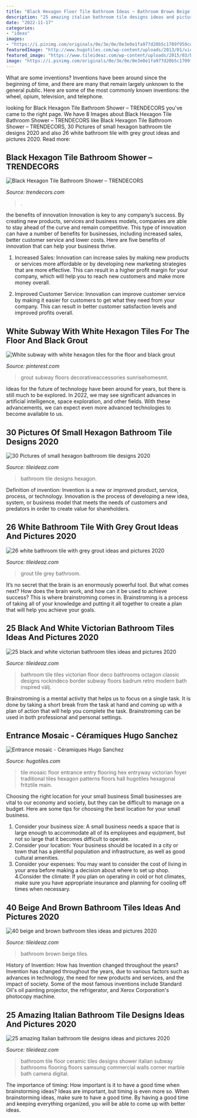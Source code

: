 ```yaml
---
title: "Black Hexagon Floor Tile Bathroom Ideas ~ Bathroom Brown Beige Tiles"
description: "25 amazing italian bathroom tile designs ideas and pictures 2020"
date: "2022-11-17"
categories:
- "ideas"
images:
- "https://i.pinimg.com/originals/0e/3e/0e/0e3e0e1fa977d20b5c1709f959cdbaff.jpg"
featuredImage: "http://www.hugotiles.com/wp-content/uploads/2013/01/victorian-style-entance-floor.jpg"
featured_image: "https://www.tileideaz.com/wp-content/uploads/2015/03/beige_and_brown_bathroom_tiles_2.jpg"
image: "https://i.pinimg.com/originals/0e/3e/0e/0e3e0e1fa977d20b5c1709f959cdbaff.jpg"
---
```



What are some inventions?
Inventions have been around since the beginning of time, and there are many that remain largely unknown to the general public. Here are some of the most commonly known inventions: the wheel, opium, television, and telephone.

	

		
looking for Black Hexagon Tile Bathroom Shower – TRENDECORS you've came to the right page. We have 8 Images about Black Hexagon Tile Bathroom Shower – TRENDECORS like Black Hexagon Tile Bathroom Shower – TRENDECORS, 30 Pictures of small hexagon bathroom tile designs 2020 and also 26 white bathroom tile with grey grout ideas and pictures 2020. Read more:
		
    
## Black Hexagon Tile Bathroom Shower – TRENDECORS

<img loading=lazy src="https://i.pinimg.com/originals/0e/3e/0e/0e3e0e1fa977d20b5c1709f959cdbaff.jpg" onerror="this.onerror=null;this.src='https://tse2.mm.bing.net/th?id=OIP.1d2A-sOU_sHJgMa_fFn1kwDLEy&amp;pid=15.1';" alt="Black Hexagon Tile Bathroom Shower – TRENDECORS">

_Source: trendecors.com_

>. 

	

the benefits of innovation
Innovation is key to any company’s success. By creating new products, services and business models, companies are able to stay ahead of the curve and remain competitive. This type of innovation can have a number of benefits for businesses, including increased sales, better customer service and lower costs. Here are five benefits of innovation that can help your business thrive.
1. Increased Sales: Innovation can increase sales by making new products or services more affordable or by developing new marketing strategies that are more effective. This can result in a higher profit margin for your company, which will help you to reach new customers and make more money overall.

2. Improved Customer Service: Innovation can improve customer service by making it easier for customers to get what they need from your company. This can result in better customer satisfaction levels and improved profits overall.


    
## White Subway With White Hexagon Tiles For The Floor And Black Grout

<img loading=lazy src="https://i.pinimg.com/736x/af/71/7f/af717fee051510c420cf776fc84add07.jpg" onerror="this.onerror=null;this.src='https://tse3.mm.bing.net/th?id=OIP._9_Jo14K03i0Nup9d3nbiQHaJ3&amp;pid=15.1';" alt="White subway with white hexagon tiles for the floor and black grout">

_Source: pinterest.com_

>grout subway floors decorativeaccessories sunrisehomesmt. 

	

Ideas for the future of technology have been around for years, but there is still much to be explored. In 2022, we may see significant advances in artificial intelligence, space exploration, and other fields. With these advancements, we can expect even more advanced technologies to become available to us.

    
## 30 Pictures Of Small Hexagon Bathroom Tile Designs 2020

<img loading=lazy src="https://www.tileideaz.com/wp-content/uploads/2015/11/43d803ba3cb57782a78cfd9af0fa88cb.jpg" onerror="this.onerror=null;this.src='https://tse1.mm.bing.net/th?id=OIP.wLZ_IUST2IepFJG-58gNDgHaLH&amp;pid=15.1';" alt="30 Pictures of small hexagon bathroom tile designs 2020">

_Source: tileideaz.com_

>bathroom tile designs hexagon. 

	

Definition of invention:
Invention is a new or improved product, service, process, or technology. Innovation is the process of developing a new idea, system, or business model that meets the needs of customers and predators in order to create value for shareholders.

    
## 26 White Bathroom Tile With Grey Grout Ideas And Pictures 2020

<img loading=lazy src="https://www.tileideaz.com/wp-content/uploads/2015/01/white_bathroom_tile_with_grey_grout_19.jpg" onerror="this.onerror=null;this.src='https://tse2.mm.bing.net/th?id=OIP.Y_lgLx-r_i_lbFxxLL1VxwHaKE&amp;pid=15.1';" alt="26 white bathroom tile with grey grout ideas and pictures 2020">

_Source: tileideaz.com_

>grout tile grey bathroom. 

	

It’s no secret that the brain is an enormously powerful tool. But what comes next? How does the brain work, and how can it be used to achieve success? This is where brainstroming comes in. Brainstroming is a process of taking all of your knowledge and putting it all together to create a plan that will help you achieve your goals.

    
## 25 Black And White Victorian Bathroom Tiles Ideas And Pictures 2020

<img loading=lazy src="https://www.tileideaz.com/wp-content/uploads/2015/01/black_and_white_victorian_bathroom_tiles_20.jpg" onerror="this.onerror=null;this.src='https://tse4.mm.bing.net/th?id=OIP.1WyVFEjo399jr6XdkiGX0gHaLH&amp;pid=15.1';" alt="25 black and white victorian bathroom tiles ideas and pictures 2020">

_Source: tileideaz.com_

>bathroom tile tiles victorian floor deco bathrooms octagon classic designs rockindeco border subway floors badrum retro modern bath inspired välj. 

	

Brainstroming is a mental activity that helps us to focus on a single task. It is done by taking a short break from the task at hand and coming up with a plan of action that will help you complete the task. Brainstroming can be used in both professional and personal settings.

    
## Entrance Mosaic - Céramiques Hugo Sanchez

<img loading=lazy src="http://www.hugotiles.com/wp-content/uploads/2013/01/victorian-style-entance-floor.jpg" onerror="this.onerror=null;this.src='https://tse4.mm.bing.net/th?id=OIP.wwo62ZhL98lMaFLRGwd0EwHaFj&amp;pid=15.1';" alt="Entrance mosaic - Céramiques Hugo Sanchez">

_Source: hugotiles.com_

>tile mosaic floor entrance entry flooring hex entryway victorian foyer traditional tiles hexagon patterns floors hall hugotiles hexagonal fritztile main. 

	

Choosing the right location for your small business
Small businesses are vital to our economy and society, but they can be difficult to manage on a budget. Here are some tips for choosing the best location for your small business. 
1. Consider your business size: A small business needs a space that is large enough to accommodate all of its employees and equipment, but not so large that it becomes difficult to operate. 
2. Consider your location: Your business should be located in a city or town that has a plentiful population and infrastructure, as well as good cultural amenities. 
3. Consider your expenses: You may want to consider the cost of living in your area before making a decision about where to set up shop. 
4.Consider the climate: If you plan on operating in cold or hot climates, make sure you have appropriate insurance and planning for cooling off times when necessary.

    
## 40 Beige And Brown Bathroom Tiles Ideas And Pictures 2020

<img loading=lazy src="https://www.tileideaz.com/wp-content/uploads/2015/03/beige_and_brown_bathroom_tiles_2.jpg" onerror="this.onerror=null;this.src='https://tse1.mm.bing.net/th?id=OIP.pSwBXm7Kiy0WnBv3607wUgHaJ4&amp;pid=15.1';" alt="40 beige and brown bathroom tiles ideas and pictures 2020">

_Source: tileideaz.com_

>bathroom brown beige tiles. 

	

History of Invention: How has Invention changed throughout the years?
Invention has changed throughout the years, due to various factors such as advances in technology, the need for new products and services, and the impact of society. Some of the most famous inventions include Standard Oil's oil painting projector, the refrigerator, and Xerox Corporation's photocopy machine.

    
## 25 Amazing Italian Bathroom Tile Designs Ideas And Pictures 2020

<img loading=lazy src="https://www.tileideaz.com/wp-content/uploads/2015/10/manufacturers-engineered-the-generator-offset-hopscotch-hexagonal-italian-planner-contemporary-basketweave-sheet-sink-ideas-pictures-commercial-bathroom-tile-gallery-projects.jpg" onerror="this.onerror=null;this.src='https://tse4.mm.bing.net/th?id=OIP.VNJQTaMpkF9gf7lOYRcGTwHaJ3&amp;pid=15.1';" alt="25 amazing Italian bathroom tile designs ideas and pictures 2020">

_Source: tileideaz.com_

>bathroom tile floor ceramic tiles designs shower italian subway bathrooms flooring floors samsung commercial walls corner marble bath camera digital. 

	

The importance of timing: How important is it to have a good time when brainstorming ideas?
Ideas are important, but timing is even more so. When brainstorming ideas, make sure to have a good time. By having a good time and keeping everything organized, you will be able to come up with better ideas.

